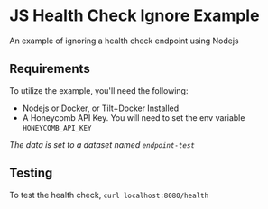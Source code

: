 # JS Health Check Ignore Example

An example of ignoring a health check endpoint using Nodejs

## Requirements

To utilize the example, you'll need the following:

- Nodejs or Docker, or Tilt+Docker Installed
- A Honeycomb API Key. You will need to set the env variable `HONEYCOMB_API_KEY`

_The data is set to a dataset named `endpoint-test`_

## Testing

To test the health check, `curl localhost:8080/health`
